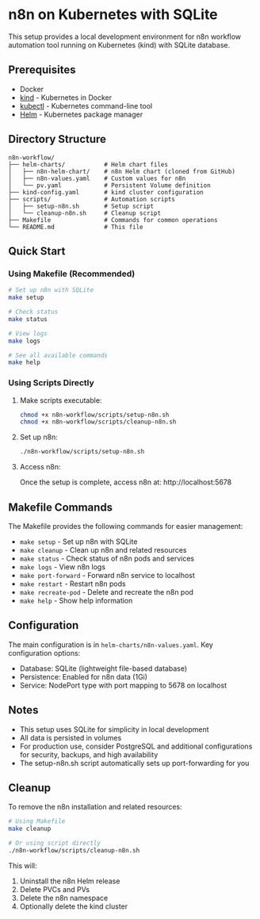 # n8n on Kubernetes with SQLite

This setup provides a local development environment for n8n workflow automation tool running on Kubernetes (kind) with SQLite database.

## Prerequisites

- Docker
- [kind](https://kind.sigs.k8s.io/) - Kubernetes in Docker
- [kubectl](https://kubernetes.io/docs/tasks/tools/) - Kubernetes command-line tool
- [Helm](https://helm.sh/docs/intro/install/) - Kubernetes package manager

## Directory Structure

```
n8n-workflow/
├── helm-charts/           # Helm chart files
│   ├── n8n-helm-chart/    # n8n Helm chart (cloned from GitHub)
│   ├── n8n-values.yaml    # Custom values for n8n
│   └── pv.yaml            # Persistent Volume definition
├── kind-config.yaml       # kind cluster configuration
├── scripts/               # Automation scripts
│   ├── setup-n8n.sh       # Setup script
│   └── cleanup-n8n.sh     # Cleanup script
├── Makefile               # Commands for common operations
└── README.md              # This file
```

## Quick Start

### Using Makefile (Recommended)

```bash
# Set up n8n with SQLite
make setup

# Check status
make status

# View logs
make logs

# See all available commands
make help
```

### Using Scripts Directly

1. Make scripts executable:
   ```bash
   chmod +x n8n-workflow/scripts/setup-n8n.sh
   chmod +x n8n-workflow/scripts/cleanup-n8n.sh
   ```

2. Set up n8n:
   ```bash
   ./n8n-workflow/scripts/setup-n8n.sh
   ```

3. Access n8n:
   
   Once the setup is complete, access n8n at: http://localhost:5678

## Makefile Commands

The Makefile provides the following commands for easier management:

- `make setup` - Set up n8n with SQLite
- `make cleanup` - Clean up n8n and related resources
- `make status` - Check status of n8n pods and services
- `make logs` - View n8n logs
- `make port-forward` - Forward n8n service to localhost
- `make restart` - Restart n8n pods
- `make recreate-pod` - Delete and recreate the n8n pod
- `make help` - Show help information

## Configuration

The main configuration is in `helm-charts/n8n-values.yaml`. Key configuration options:

- Database: SQLite (lightweight file-based database)
- Persistence: Enabled for n8n data (1Gi)
- Service: NodePort type with port mapping to 5678 on localhost

## Notes

- This setup uses SQLite for simplicity in local development
- All data is persisted in volumes
- For production use, consider PostgreSQL and additional configurations for security, backups, and high availability
- The setup-n8n.sh script automatically sets up port-forwarding for you

## Cleanup

To remove the n8n installation and related resources:

```bash
# Using Makefile
make cleanup

# Or using script directly
./n8n-workflow/scripts/cleanup-n8n.sh
```

This will:
1. Uninstall the n8n Helm release
2. Delete PVCs and PVs
3. Delete the n8n namespace
4. Optionally delete the kind cluster 